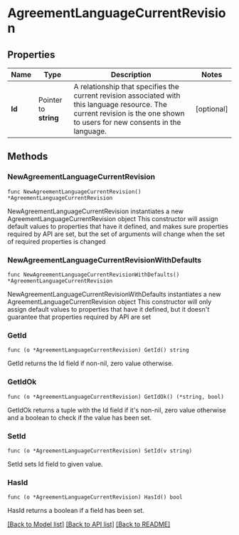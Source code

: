 # AgreementLanguageCurrentRevision

## Properties

Name | Type | Description | Notes
------------ | ------------- | ------------- | -------------
**Id** | Pointer to **string** | A relationship that specifies the current revision associated with this language resource. The current revision is the one shown to users for new consents in the language. | [optional] 

## Methods

### NewAgreementLanguageCurrentRevision

`func NewAgreementLanguageCurrentRevision() *AgreementLanguageCurrentRevision`

NewAgreementLanguageCurrentRevision instantiates a new AgreementLanguageCurrentRevision object
This constructor will assign default values to properties that have it defined,
and makes sure properties required by API are set, but the set of arguments
will change when the set of required properties is changed

### NewAgreementLanguageCurrentRevisionWithDefaults

`func NewAgreementLanguageCurrentRevisionWithDefaults() *AgreementLanguageCurrentRevision`

NewAgreementLanguageCurrentRevisionWithDefaults instantiates a new AgreementLanguageCurrentRevision object
This constructor will only assign default values to properties that have it defined,
but it doesn't guarantee that properties required by API are set

### GetId

`func (o *AgreementLanguageCurrentRevision) GetId() string`

GetId returns the Id field if non-nil, zero value otherwise.

### GetIdOk

`func (o *AgreementLanguageCurrentRevision) GetIdOk() (*string, bool)`

GetIdOk returns a tuple with the Id field if it's non-nil, zero value otherwise
and a boolean to check if the value has been set.

### SetId

`func (o *AgreementLanguageCurrentRevision) SetId(v string)`

SetId sets Id field to given value.

### HasId

`func (o *AgreementLanguageCurrentRevision) HasId() bool`

HasId returns a boolean if a field has been set.


[[Back to Model list]](../README.md#documentation-for-models) [[Back to API list]](../README.md#documentation-for-api-endpoints) [[Back to README]](../README.md)


